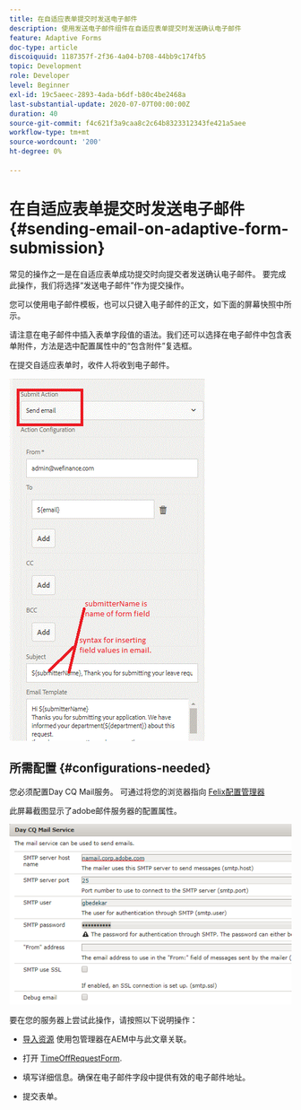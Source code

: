 ```yaml
---
title: 在自适应表单提交时发送电子邮件
description: 使用发送电子邮件组件在自适应表单提交时发送确认电子邮件
feature: Adaptive Forms
doc-type: article
discoiquuid: 1187357f-2f36-4a04-b708-44bb9c174fb5
topic: Development
role: Developer
level: Beginner
exl-id: 19c5aeec-2893-4ada-b6df-b80c4be2468a
last-substantial-update: 2020-07-07T00:00:00Z
duration: 40
source-git-commit: f4c621f3a9caa8c2c64b8323312343fe421a5aee
workflow-type: tm+mt
source-wordcount: '200'
ht-degree: 0%

---
```


# 在自适应表单提交时发送电子邮件 {#sending-email-on-adaptive-form-submission}

常见的操作之一是在自适应表单成功提交时向提交者发送确认电子邮件。 要完成此操作，我们将选择“发送电子邮件”作为提交操作。

您可以使用电子邮件模板，也可以只键入电子邮件的正文，如下面的屏幕快照中所示。

请注意在电子邮件中插入表单字段值的语法。我们还可以选择在电子邮件中包含表单附件，方法是选中配置属性中的“包含附件”复选框。

在提交自适应表单时，收件人将收到电子邮件。

![发送电子邮件](assets/sendemailaction.gif)

## 所需配置 {#configurations-needed}

您必须配置Day CQ Mail服务。 可通过将您的浏览器指向 [Felix配置管理器](http://localhost:4502/system/console/configMgr)

此屏幕截图显示了adobe邮件服务器的配置属性。

![邮件服务](assets/mailservice.png)

要在您的服务器上尝试此操作，请按照以下说明操作：

* [导入资源](assets/timeoffrequest.zip) 使用包管理器在AEM中与此文章关联。

* 打开 [TimeOffRequestForm](http://localhost:4502/content/dam/formsanddocuments/helpx/timeoffrequestform/jcr:content?wcmmode=disabled).

* 填写详细信息。确保在电子邮件字段中提供有效的电子邮件地址。

* 提交表单。
